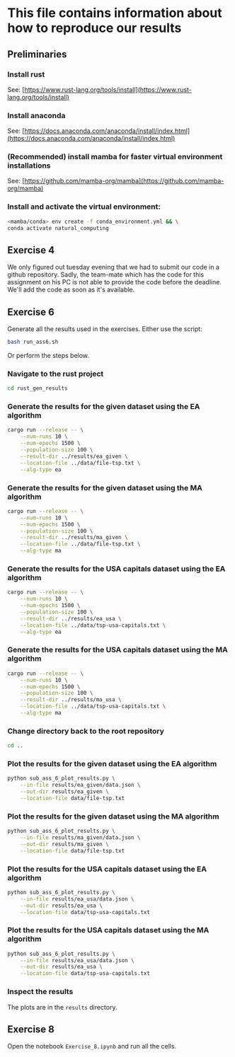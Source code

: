 # This file contains information about how to reproduce our results

## Preliminaries

### Install rust
See: [https://www.rust-lang.org/tools/install](https://www.rust-lang.org/tools/install)

### Install anaconda
See: [https://docs.anaconda.com/anaconda/install/index.html](https://docs.anaconda.com/anaconda/install/index.html)

### (Recommended) install mamba for faster virtual environment installations
See: [https://github.com/mamba-org/mamba](https://github.com/mamba-org/mamba)

### Install and activate the virtual environment:
```bash
<mamba/conda> env create -f conda_environment.yml && \
conda activate natural_computing
```

## Exercise 4
We only figured out tuesday evening that we had to submit our code in a github repository. Sadly, the team-mate which has the code for this assignment on his PC is not able to provide the code before the deadline. We'll add the code as soon as it's available.

## Exercise 6

Generate all the results used in the exercises. Either use the script: 
```bash
bash run_ass6.sh
```
Or perform the steps below.
### Navigate to the rust project
```bash
cd rust_gen_results
```
### Generate the results for the given dataset using the EA algorithm
```bash
cargo run --release -- \
    --num-runs 10 \
    --num-epochs 1500 \
    --population-size 100 \
    --result-dir ../results/ea_given \
    --location-file ../data/file-tsp.txt \
    --alg-type ea
```
### Generate the results for the given dataset using the MA algorithm
```bash
cargo run --release -- \
    --num-runs 10 \
    --num-epochs 1500 \
    --population-size 100 \
    --result-dir ../results/ma_given \
    --location-file ../data/file-tsp.txt \
    --alg-type ma
```

### Generate the results for the USA capitals dataset using the EA algorithm
```bash
cargo run --release -- \
    --num-runs 10 \
    --num-epochs 1500 \
    --population-size 100 \
    --result-dir ../results/ea_usa \
    --location-file ../data/tsp-usa-capitals.txt \
    --alg-type ea
```

### Generate the results for the USA capitals dataset using the MA algorithm
```bash
cargo run --release -- \
    --num-runs 10 \
    --num-epochs 1500 \
    --population-size 100 \
    --result-dir ../results/ma_usa \
    --location-file ../data/tsp-usa-capitals.txt \
    --alg-type ma
```

### Change directory back to the root repository
```bash
cd ..
```

### Plot the results for the given dataset using the EA algorithm
```bash
python sub_ass_6_plot_results.py \
    --in-file results/ea_given/data.json \
    --out-dir results/ea_given \
    --location-file data/file-tsp.txt
```

### Plot the results for the given dataset using the MA algorithm
```bash
python sub_ass_6_plot_results.py \
    --in-file results/ma_given/data.json \
    --out-dir results/ma_given \
    --location-file data/file-tsp.txt
```

### Plot the results for the USA capitals dataset using the EA algorithm
```bash
python sub_ass_6_plot_results.py \
    --in-file results/ea_usa/data.json \
    --out-dir results/ea_usa \
    --location-file data/tsp-usa-capitals.txt
```

### Plot the results for the USA capitals dataset using the MA algorithm
```bash
python sub_ass_6_plot_results.py \
    --in-file results/ea_usa/data.json \
    --out-dir results/ea_usa \
    --location-file data/tsp-usa-capitals.txt
```

### Inspect the results
The plots are in the `results` directory.

## Exercise 8
Open the notebook `Exercise_8.ipynb` and run all the cells.



